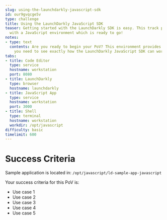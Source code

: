 ```yaml
---
slug: using-the-launchdarkly-javascript-sdk
id: our9gvqcge5v
type: challenge
title: Using the LaunchDarkly JavaScript SDK
teaser: Getting started with the LaunchDarkly SDK is easy. This track provides you
  with a JavaScript environment which is ready to go!
notes:
- type: text
  contents: Are you ready to begin your PoV? This environment provides you with everything
    you need to see exactly how the LaunchDarkly JavaScript SDK can work for you.
tabs:
- title: Code Editor
  type: service
  hostname: workstation
  port: 8080
- title: LaunchDarkly
  type: browser
  hostname: launchdarkly
- title: JavaScript App
  type: service
  hostname: workstation
  port: 3000
- title: Shell
  type: terminal
  hostname: workstation
  workdir: /opt/javascript
difficulty: basic
timelimit: 600
---
```

# Success Criteria

Sample application is located in:
`/opt/javascript/ld-sample-app-javascript`

Your success criteria for this PoV is:
* Use case 1
* Use case 2
* Use case 3
* Use case 4
* Use case 5
